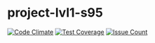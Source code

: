 # project-lvl1-s95

[![Code Climate](https://codeclimate.com/github/iskaldvind/project-lvl1-s95/badges/gpa.svg)](https://codeclimate.com/github/iskaldvind/project-lvl1-s95)
[![Test Coverage](https://codeclimate.com/github/iskaldvind/project-lvl1-s95/badges/coverage.svg)](https://codeclimate.com/github/iskaldvind/project-lvl1-s95/coverage)
[![Issue Count](https://codeclimate.com/github/iskaldvind/project-lvl1-s95/badges/issue_count.svg)](https://codeclimate.com/github/iskaldvind/project-lvl1-s95)
